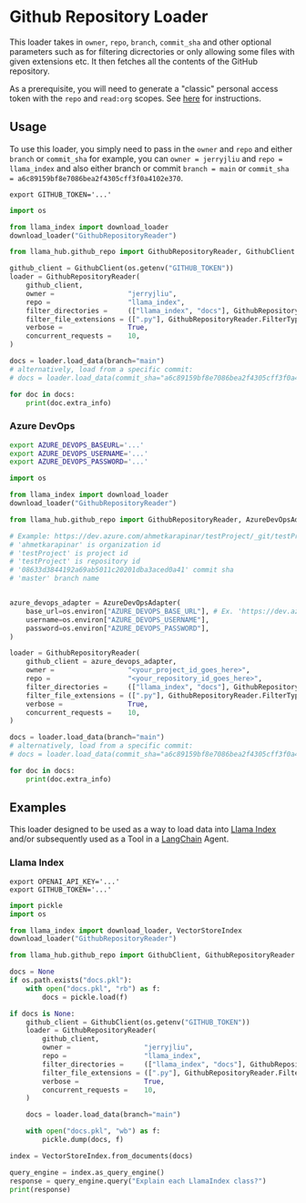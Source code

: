 # Github Repository Loader

This loader takes in `owner`, `repo`, `branch`, `commit_sha` and other optional parameters such as for filtering dicrectories or only allowing some files with given extensions etc. It then fetches all the contents of the GitHub repository.

As a prerequisite, you will need to generate a "classic" personal access token with the `repo` and `read:org` scopes. See [here](https://docs.github.com/en/authentication/keeping-your-account-and-data-secure/creating-a-personal-access-token) for instructions.

## Usage

To use this loader, you simply need to pass in the `owner` and `repo` and either `branch` or `commit_sha` for example, you can `owner = jerryjliu` and `repo = llama_index` and also either branch or commit `branch = main` or `commit_sha = a6c89159bf8e7086bea2f4305cff3f0a4102e370`.

```shell
export GITHUB_TOKEN='...'
```

```python
import os

from llama_index import download_loader
download_loader("GithubRepositoryReader")

from llama_hub.github_repo import GithubRepositoryReader, GithubClient

github_client = GithubClient(os.getenv("GITHUB_TOKEN"))
loader = GithubRepositoryReader(
    github_client,
    owner =                  "jerryjliu",
    repo =                   "llama_index",
    filter_directories =     (["llama_index", "docs"], GithubRepositoryReader.FilterType.INCLUDE),
    filter_file_extensions = ([".py"], GithubRepositoryReader.FilterType.INCLUDE),
    verbose =                True,
    concurrent_requests =    10,
)

docs = loader.load_data(branch="main")
# alternatively, load from a specific commit:
# docs = loader.load_data(commit_sha="a6c89159bf8e7086bea2f4305cff3f0a4102e370")

for doc in docs:
    print(doc.extra_info)
```

### Azure DevOps

```bash
export AZURE_DEVOPS_BASEURL='...'
export AZURE_DEVOPS_USERNAME='...'
export AZURE_DEVOPS_PASSWORD='...'
```

```python
import os

from llama_index import download_loader
download_loader("GithubRepositoryReader")

from llama_hub.github_repo import GithubRepositoryReader, AzureDevOpsAdapter

# Example: https://dev.azure.com/ahmetkarapinar/testProject/_git/testProject/commit/08633d3844192a69ab5011c20201dba3aced0a41?refName=refs%2Fheads%2Fmaster
# 'ahmetkarapinar' is organization id
# 'testProject' is project id
# 'testProject' is repository id
# '08633d3844192a69ab5011c20201dba3aced0a41' commit sha
# 'master' branch name


azure_devops_adapter = AzureDevOpsAdapter(
    base_url=os.environ["AZURE_DEVOPS_BASE_URL"], # Ex. 'https://dev.azure.com/YOURORG'
    username=os.environ["AZURE_DEVOPS_USERNAME"],
    password=os.environ["AZURE_DEVOPS_PASSWORD"],
)

loader = GithubRepositoryReader(
    github_client = azure_devops_adapter,
    owner =                  "<your_project_id_goes_here>",
    repo =                   "<your_repository_id_goes_here>",
    filter_directories =     (["llama_index", "docs"], GithubRepositoryReader.FilterType.INCLUDE),
    filter_file_extensions = ([".py"], GithubRepositoryReader.FilterType.INCLUDE),
    verbose =                True,
    concurrent_requests =    10,
)

docs = loader.load_data(branch="main")
# alternatively, load from a specific commit:
# docs = loader.load_data(commit_sha="a6c89159bf8e7086bea2f4305cff3f0a4102e370")

for doc in docs:
    print(doc.extra_info)
```

## Examples

This loader designed to be used as a way to load data into [Llama Index](https://github.com/run-llama/llama_index/tree/main/llama_index) and/or subsequently used as a Tool in a [LangChain](https://github.com/hwchase17/langchain) Agent.

### Llama Index

```shell
export OPENAI_API_KEY='...'
export GITHUB_TOKEN='...'
```

```python
import pickle
import os

from llama_index import download_loader, VectorStoreIndex
download_loader("GithubRepositoryReader")

from llama_hub.github_repo import GithubClient, GithubRepositoryReader

docs = None
if os.path.exists("docs.pkl"):
    with open("docs.pkl", "rb") as f:
        docs = pickle.load(f)

if docs is None:
    github_client = GithubClient(os.getenv("GITHUB_TOKEN"))
    loader = GithubRepositoryReader(
        github_client,
        owner =                  "jerryjliu",
        repo =                   "llama_index",
        filter_directories =     (["llama_index", "docs"], GithubRepositoryReader.FilterType.INCLUDE),
        filter_file_extensions = ([".py"], GithubRepositoryReader.FilterType.INCLUDE),
        verbose =                True,
        concurrent_requests =    10,
    )

    docs = loader.load_data(branch="main")

    with open("docs.pkl", "wb") as f:
        pickle.dump(docs, f)

index = VectorStoreIndex.from_documents(docs)

query_engine = index.as_query_engine()
response = query_engine.query("Explain each LlamaIndex class?")
print(response)
```
